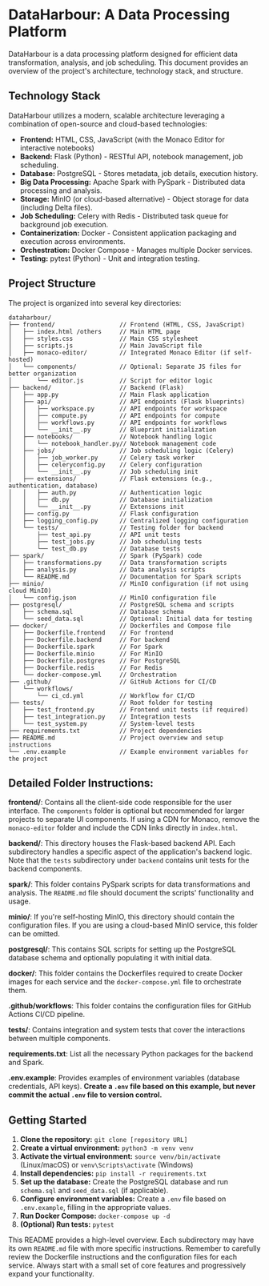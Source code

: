 # DataHarbour: A Data Processing Platform

DataHarbour is a data processing platform designed for efficient data transformation, analysis, and job scheduling. This document provides an overview of the project's architecture, technology stack, and structure.

## Technology Stack

DataHarbour utilizes a modern, scalable architecture leveraging a combination of open-source and cloud-based technologies:

- **Frontend:** HTML, CSS, JavaScript (with the Monaco Editor for interactive notebooks)
- **Backend:** Flask (Python) - RESTful API, notebook management, job scheduling.
- **Database:** PostgreSQL - Stores metadata, job details, execution history.
- **Big Data Processing:** Apache Spark with PySpark - Distributed data processing and analysis.
- **Storage:** MinIO (or cloud-based alternative) - Object storage for data (including Delta files).
- **Job Scheduling:** Celery with Redis - Distributed task queue for background job execution.
- **Containerization:** Docker - Consistent application packaging and execution across environments.
- **Orchestration:** Docker Compose - Manages multiple Docker services.
- **Testing:** pytest (Python) - Unit and integration testing.

## Project Structure

The project is organized into several key directories:
```plaintext
dataharbour/
├── frontend/                  // Frontend (HTML, CSS, JavaScript)
│   ├── index.html /others     // Main HTML page
│   ├── styles.css             // Main CSS stylesheet
│   ├── scripts.js             // Main JavaScript file
│   ├── monaco-editor/         // Integrated Monaco Editor (if self-hosted)
│   └── components/            // Optional: Separate JS files for better organization
│       └── editor.js          // Script for editor logic
├── backend/                   // Backend (Flask)
│   ├── app.py                 // Main Flask application
│   ├── api/                   // API endpoints (Flask blueprints)
│   │   ├── workspace.py       // API endpoints for workspace
│   │   ├── compute.py         // API endpoints for compute
│   │   ├── workflows.py       // API endpoints for workflows
│   │   └── __init__.py        // Blueprint initialization
│   ├── notebooks/             // Notebook handling logic
│   │   └── notebook_handler.py// Notebook management code
│   ├── jobs/                  // Job scheduling logic (Celery)
│   │   ├── job_worker.py      // Celery task worker
│   │   ├── celeryconfig.py    // Celery configuration
│   │   └── __init__.py        // Job scheduling init
│   ├── extensions/            // Flask extensions (e.g., authentication, database)
│   │   ├── auth.py            // Authentication logic
│   │   ├── db.py              // Database initialization
│   │   └── __init__.py        // Extensions init
│   ├── config.py              // Flask configuration
│   ├── logging_config.py      // Centralized logging configuration
│   └── tests/                 // Testing folder for backend
│       ├── test_api.py        // API unit tests
│       ├── test_jobs.py       // Job scheduling tests
│       └── test_db.py         // Database tests
├── spark/                     // Spark (PySpark) code
│   ├── transformations.py     // Data transformation scripts
│   ├── analysis.py            // Data analysis scripts
│   └── README.md              // Documentation for Spark scripts
├── minio/                     // MinIO configuration (if not using cloud MinIO)
│   └── config.json            // MinIO configuration file
├── postgresql/                // PostgreSQL schema and scripts
│   ├── schema.sql             // Database schema
│   └── seed_data.sql          // Optional: Initial data for testing
├── docker/                    // Dockerfiles and Compose file
│   ├── Dockerfile.frontend    // For frontend
│   ├── Dockerfile.backend     // For backend
│   ├── Dockerfile.spark       // For Spark
│   ├── Dockerfile.minio       // For MinIO
│   ├── Dockerfile.postgres    // For PostgreSQL
│   ├── Dockerfile.redis       // For Redis
│   └── docker-compose.yml     // Orchestration
├── .github/                   // GitHub Actions for CI/CD
│   └── workflows/
│       └── ci_cd.yml          // Workflow for CI/CD
├── tests/                     // Root folder for testing
│   ├── test_frontend.py       // Frontend unit tests (if required)
│   ├── test_integration.py    // Integration tests
│   └── test_system.py         // System-level tests
├── requirements.txt           // Project dependencies
├── README.md                  // Project overview and setup instructions
└── .env.example               // Example environment variables for the project

```
## Detailed Folder Instructions:

**frontend/**: Contains all the client-side code responsible for the user interface. The `components` folder is optional but recommended for larger projects to separate UI components. If using a CDN for Monaco, remove the `monaco-editor` folder and include the CDN links directly in `index.html`.

**backend/**: This directory houses the Flask-based backend API. Each subdirectory handles a specific aspect of the application's backend logic. Note that the `tests` subdirectory under `backend` contains unit tests for the backend components.

**spark/**: This folder contains PySpark scripts for data transformations and analysis. The `README.md` file should document the scripts' functionality and usage.

**minio/**: If you're self-hosting MinIO, this directory should contain the configuration files. If you are using a cloud-based MinIO service, this folder can be omitted.

**postgresql/**: This contains SQL scripts for setting up the PostgreSQL database schema and optionally populating it with initial data.

**docker/**: This folder contains the Dockerfiles required to create Docker images for each service and the `docker-compose.yml` file to orchestrate them.

**.github/workflows**: This folder contains the configuration files for GitHub Actions CI/CD pipeline.

**tests/**: Contains integration and system tests that cover the interactions between multiple components.

**requirements.txt**: List all the necessary Python packages for the backend and Spark.

**.env.example**: Provides examples of environment variables (database credentials, API keys). **Create a `.env` file based on this example, but never commit the actual `.env` file to version control.**

## Getting Started

1. **Clone the repository:** `git clone [repository URL]`
2. **Create a virtual environment:** `python3 -m venv venv`
3. **Activate the virtual environment:** `source venv/bin/activate` (Linux/macOS) or `venv\Scripts\activate` (Windows)
4. **Install dependencies:** `pip install -r requirements.txt`
5. **Set up the database:** Create the PostgreSQL database and run `schema.sql` and `seed_data.sql` (if applicable).
6. **Configure environment variables:** Create a `.env` file based on `.env.example`, filling in the appropriate values.
7. **Run Docker Compose:** `docker-compose up -d`
8. **(Optional) Run tests:** `pytest`

This README provides a high-level overview. Each subdirectory may have its own `README.md` file with more specific instructions. Remember to carefully review the Dockerfile instructions and the configuration files for each service. Always start with a small set of core features and progressively expand your functionality.
